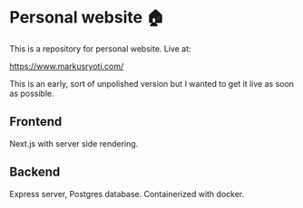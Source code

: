 # Personal website 🏠

This is a repository for personal website. Live at:

https://www.markusryoti.com/

This is an early, sort of unpolished version but I wanted to get it live as soon as possible.

## Frontend

Next.js with server side rendering.

## Backend

Express server, Postgres database. Containerized with docker.
